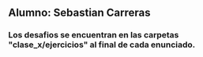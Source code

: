 ## Alumno: Sebastian Carreras

### Los desafios se encuentran en las carpetas "clase_x/ejercicios" al final de cada enunciado.
